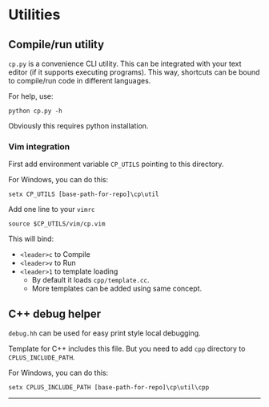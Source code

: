 # Utilities

## Compile/run utility

`cp.py` is a convenience CLI utility.
This can be integrated with your text editor
(if it supports executing programs). This way,
shortcuts can be bound to compile/run code
in different languages.

For help, use:
```
python cp.py -h
```

Obviously this requires python installation.

### Vim integration

First add environment variable `CP_UTILS` pointing
to this directory.

For Windows, you can do this:
```
setx CP_UTILS [base-path-for-repo]\cp\util
```

Add one line to your `vimrc`
```
source $CP_UTILS/vim/cp.vim
```

This will bind:
- `<leader>c` to Compile
- `<leader>v` to Run
- `<leader>1` to template loading
  - By default it loads `cpp/template.cc`.
  - More templates can be added using same concept.

## C++ debug helper

`debug.hh` can be used for easy print style local debugging.

Template for C++ includes this file.
But you need to add `cpp` directory to `CPLUS_INCLUDE_PATH`.

For Windows, you can do this:
```
setx CPLUS_INCLUDE_PATH [base-path-for-repo]\cp\util\cpp
```

***